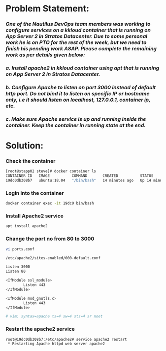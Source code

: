 # Problem Statement:

### *One of the Nautilus DevOps team members was working to configure services on a kkloud container that is running on App Server 2 in Stratos Datacenter. Due to some personal work he is on PTO for the rest of the week, but we need to finish his pending work ASAP. Please complete the remaining work as per details given below:*
### *a. Install apache2 in kkloud container using apt that is running on App Server 2 in Stratos Datacenter.*
### *b. Configure Apache to listen on port 3000 instead of default http port. Do not bind it to listen on specific IP or hostname only, i.e it should listen on localhost, 127.0.0.1, container ip, etc.*
### *c. Make sure Apache service is up and running inside the container. Keep the container in running state at the end.*



# Solution:

### Check the container
```bash
[root@stapp02 steve]# docker container ls
CONTAINER ID   IMAGE          COMMAND       CREATED          STATUS          PORTS     NAMES
19dc0db308b7   ubuntu:18.04   "/bin/bash"   14 minutes ago   Up 14 minutes             kkloud
```
### Login into the container
```bash
docker container exec -it 19dc0 bin/bash
```
### Install Apache2 service
```bash
apt install apache2
```
### Change the port no from 80 to 3000
```bash
vi ports.conf

/etc/apache2/sites-enabled/000-default.conf

Listen 3000
Listen 80

<IfModule ssl_module>
        Listen 443
</IfModule>

<IfModule mod_gnutls.c>
        Listen 443
</IfModule>

# vim: syntax=apache ts=4 sw=4 sts=4 sr noet
```
### Restart the apache2 service
```bash
root@19dc0db308b7:/etc/apache2# service apache2 restart
 * Restarting Apache httpd web server apache2
```

